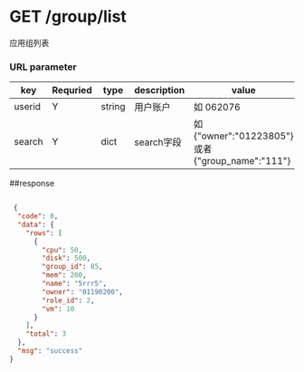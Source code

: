 # GET /group/list

应用组列表

### URL parameter
| key | Requried | type | description | value |
|-----|----------|------|-------------|------
| userid| Y| string| 用户账户| 如 062076 |
| search| Y| dict| search字段| 如 {"owner":"01223805"} 或者{"group_name":"111"}|

##response

```json

 {
  "code": 0, 
  "data": {
    "rows": [
      {
        "cpu": 50, 
        "disk": 500, 
        "group_id": 85, 
        "mem": 200, 
        "name": "5rrr5", 
        "owner": "01190200", 
        "role_id": 2, 
        "vm": 10
      }
    ], 
    "total": 3
  }, 
  "msg": "success"
}

```
